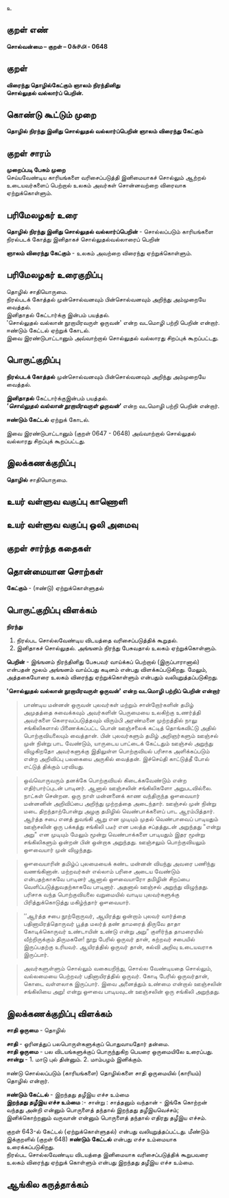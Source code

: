 உ

## குறள் எண் 

**சொல்வன்மை – குறள் – 0௬௪௮ - 0648**  

## குறள் 

**விரைந்து தொழில்கேட்கும் ஞாலம் நிரந்தினிது  
சொல்லுதல் வல்லார்ப் பெறின்.**  

## கொண்டு கூட்டும் முறை

**தொழில் நிரந்து இனிது சொல்லுதல் வல்லார்ப்பெறின் ஞாலம் விரைந்து கேட்கும்**

## குறள் சாரம் 

**முறைப்படி பேசும் முறை**  
செய்யவேண்டிய காரியங்களை வரிசைப்படுத்தி இனிமையாகச் சொல்லும் ஆற்றல் உடையவர்களைப் பெற்றால் உலகம் அவர்கள் சொன்னவற்றை விரைவாக ஏற்றுக்கொள்ளும்.  

## பரிமேலழகர் உரை

**தொழில் நிரந்து இனிது சொல்லுதல் வல்லார்ப்பெறின்** - சொல்லப்படும் காரியங்களை நிரல்படக் கோத்து இனிதாகச் சொல்லுதல்வல்லாரைப் பெறின்  

**ஞாலம் விரைந்து கேட்கும்** - உலகம் அவற்றை விரைந்து ஏற்றுக்கொள்ளும்.   

## பரிமேலழகர் உரைகுறிப்பு   

தொழில் சாதியொருமை.  
நிரல்படக் கோத்தல் முன்சொல்வனவும் பின்சொல்வனவும் அறிந்து அம்முறையே வைத்தல்.  
இனிதாதல் கேட்டார்க்கு இன்பம் பயத்தல்.  
'சொல்லுதல் வல்லான் நூறாயிரவருள் ஒருவன்' என்ற வடமொழி பற்றி பெறின் என்றார்.  
ஈண்டும் கேட்டல் ஏற்றுக் கோடல்.  
இவை இரண்டுபாட்டானும் அவ்வாற்றால் சொல்லுதல் வல்லாரது சிறப்புக் கூறப்பட்டது.  
  
  
## பொருட்குறிப்பு 

**நிரல்படக் கோத்தல்** முன்சொல்வனவும் பின்சொல்வனவும் அறிந்து அம்முறையே வைத்தல். 

**இனிதாதல்** கேட்டார்க்குஇன்பம் பயத்தல்.  
_**'சொல்லுதல் வல்லான் நூறாயிரவருள் ஒருவன்'**_ என்ற வடமொழி பற்றி பெறின் என்றார்.  

**ஈண்டும் கேட்டல்** ஏற்றுக் கோடல்.  

இவை இரண்டுபாட்டானும் (குறள் 0647 - 0648) அவ்வாற்றால் சொல்லுதல் வல்லாரது சிறப்புக் கூறப்பட்டது.   

## இலக்கணக்குறிப்பு  

**தொழில்** சாதியொருமை.    

## உயர் வள்ளுவ வகுப்பு காணொளி


## உயர் வள்ளுவ வகுப்பு ஒலி அமைவு 

 
## குறள் சார்ந்த கதைகள் 


## தொன்மையான சொற்கள்

**கேட்கும்** - (ஈண்டு) ஏற்றுக்கொள்ளுதல்

## பொருட்குறிப்பு விளக்கம்

**நிரந்து**  
1. நிரல்பட சொல்லவேண்டிய விடயத்தை வரிசைப்படுத்திக் கூறுதல்.
2. இனிதாகச் சொல்லுதல்.
அங்ஙனம் நிரந்து பேசுவதால் உலகம் ஏற்றுக்கொள்ளும்.

**பெறின்** - இங்ஙனம் நிரந்தினிது பேசுபவர் வாய்க்கப் பெற்றால் (இருப்பாரானால்) என்பதன் மூலம் அங்ஙனம் வாய்ப்பது கடினம் என்பது விளக்கப்படுகிறது.  மேலும், அத்தகையோரை உலகம் விரைந்து ஏற்றுக்கொள்ளும் என்பதும் வலியுறுத்தப்படுகிறது.   

**'சொல்லுதல் வல்லான் நூறாயிரவருள் ஒருவன்' என்ற வடமொழி பற்றிப் பெறின் என்றார்**  
>பாண்டிய மன்னன் ஒருவன் புலவர்கள் மற்றும் சான்றோர்களின் தமிழ் அமுதத்தை சுவைக்கவும் அவர்களின் பெருமையை உலகிற்கு உணர்த்தி அவர்களை கௌரவப்படுத்தவும் விரும்பி அரண்மனை முற்றத்தில் நாலு சங்கிலிகளால் பிணைக்கப்பட்ட பொன் ஊஞ்சலைக் கட்டித் தொங்கவிட்டு அதில் பொற்குவியலையும் வைத்தான். பின் புலவர்களும் தமிழ் அறிஞர்களும் ஊஞ்சல் முன் நின்று பாட வேண்டும், யாருடைய பாட்டைக் கேட்டதும் ஊஞ்சல் அறுந்து விழுகிறதோ அவர்களுக்கு இதிலுள்ள பொற்குவியல் பரிசாக அளிக்கப்படும் என்ற அறிவிப்பு பலகையை அருகில் வைத்தன். இச்செய்தி காட்டுத்தீ போல் எட்டுத் திக்கும் பரவியது.

>ஒவ்வொருவரும் தனக்கே பொற்குவியல் கிடைக்கவேண்டும் என்ற எதிர்பார்ப்புடன் பாடினர். ஆனால் ஊஞ்சலின் சங்கிலிகளோ அறுபடவில்லை. நாட்கள் சென்றன. ஒரு நாள் மன்னனைக் காண வந்திருந்த ஔவையார் மன்னனின் அறிவிப்பை அறிந்து முற்றத்தை அடைந்தார். ஊஞ்சல் முன் நின்று மடை திறந்தாற்போன்று  அழகு தமிழில் வெண்பாக்களைப் பாட ஆரம்பித்தார். ஆர்த்த சபை எனத் துவங்கி ஆறு  என முடியும் முதல் வெண்பாவைப் பாடியதும் ஊஞ்சலின் ஒரு பக்கத்து சங்கிலி படீர் என பலத்த சப்தத்துடன் அறுந்தது "என்று அறு" என முடியும் மேலும் மூன்று வெண்பாக்களை பாடியதும் இதர மூன்று சங்கிலிகளும் ஒன்றன் பின் ஒன்றாக அறுந்தது. ஊஞ்சலும் பொற்குவியலும் ஔவையார் முன் விழுந்தது.

>ஔவையாரின் தமிழ்ப் புலமையைக் கண்ட மன்னன் வியந்து அவரை பணிந்து வணங்கினான். மற்றவர்கள் எல்லாம் பரிசை அடைய வேண்டும் என்பதற்காகவே பாடினர் ஆனால் ஔவையாரோ தமிழின் சிறப்பை வெளிப்படுத்துவதற்காகவே பாடினார். அதனால் ஊஞ்சல் அறுந்து விழுந்தது. பரிசாக வந்த பொற்குவியலை வறுமையில் வாடிய புலவர்களுக்கு பிரித்துக்கொடுத்து மகிழ்ந்தார் ஔவையார்.

>‘‘ஆர்த்த சபை நூற்றோருவர், ஆயிரத்து ஒன்றாம் புலவர் வார்த்தை பதினாயிரத்தொருவர் பூத்த மலர்த் தண் தாமரைத் திருவே தாதா கோடிக்கொருவர் உண்டாயின் உண்டு என்று அறு”
குளிர்ந்த தாமரையில் வீற்றிருக்கும்
திருமகளே! நூறு பேரில் ஒருவர் தான், கற்றவர் சபையில் இருப்பதற்கு உரியவர். ஆயிரத்தில் ஒருவர் தான், கல்வி அறிவு உடையவராக இருப்பார்.

>அவர்களுள்ளும் சொல்லும் வகையறிந்து, சொல்ல வேண்டியதை சொல்லும், வல்லமையை பெற்றவர் பதினாயிரத்தில் ஒருவர். கோடி பேரில் ஒருவர்தான், கொடை வள்ளலாக இருப்பார். இவை அனைத்தும் உண்மை என்றால் ஊஞ்சலின் சங்கிலியை அறு! என்று ஔவை பாடியவுடன் ஊஞ்சலின் ஒரு சங்கிலி அறுந்தது.

## இலக்கணக்குறிப்பு விளக்கம்

**சாதி ஒருமை** - தொழில்

**சாதி** - ஓரினத்துப் பலபொருள்களுக்குப் பொதுவாயதோர் தன்மை.    
**சாதி ஒருமை** - பல விடயங்களுக்குப் பொருந்துகிற பெயரை ஒருமையிலே உரைப்பது.   
**சான்று** - 1. மாடு புல் தின்னும். 2. மாம்பழம் இனிக்கும். 

ஈண்டு சொல்லப்படும் (காரியங்களை) தொழில்களை சாதி ஒருமையில் (காரியம்) தொழில் என்றார்.

**ஈண்டும் கேட்டல்** - இறந்தது தழீஇய எச்ச உம்மை  
**இறந்தது தழீஇய எச்ச உம்மை** :- சான்று : சாத்தனும் வந்தான் - இங்கே கொற்றன் வந்தது அன்றி என்னும் பொருளைத் தந்தால் இறந்தது தழீஇயவெச்சம்; இனிக்கொற்றனும் வருவான் என்னும் பொருளைத் தந்தால் எதிரது தழீஇய எச்சம்.  

குறள் 643-ல் கேட்டல் (ஏற்றுக்கொள்ளுதல்) என்பது வலியுறுத்தப்பட்டது. மீண்டும் இக்குறளில் (குறள் 648) **ஈண்டும் கேட்டல்** என்பது எச்ச உம்மையாக உரைக்கப்படுகிறது.   
நிரல்பட சொல்லவேண்டிய விடயத்தை இனிமையாக வரிசைப்படுத்திக் கூறுபவரை உலகம் விரைந்து ஏற்றுக் கொள்ளும் என்பது இறந்தது தழீஇய எச்ச உம்மை.  
## ஆங்கில கருத்தாக்கம் 


